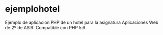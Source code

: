 # ejemplohotel
Ejemplo de aplicación PHP de un hotel para la asignatura Aplicaciones Web de 2º de ASIR. Compatible con PHP 5.6
